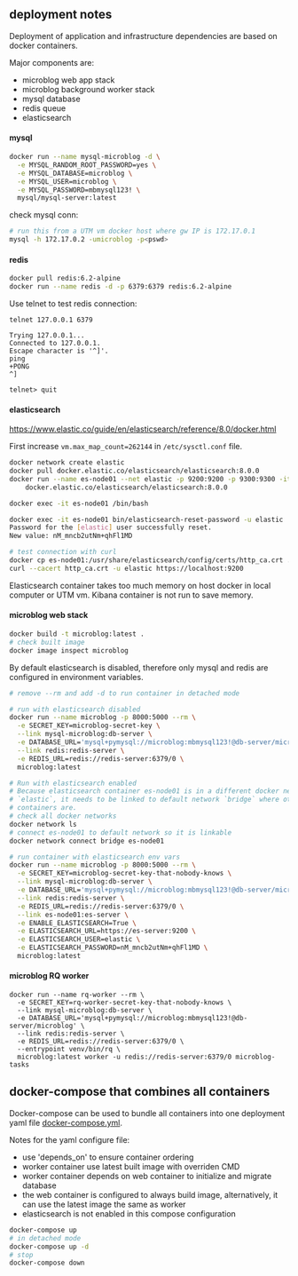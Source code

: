 ## deployment notes

Deployment of application and infrastructure dependencies are based on docker containers.

Major components are:

- microblog web app stack
- microblog background worker stack
- mysql database
- redis queue
- elasticsearch

#### mysql

```sh
docker run --name mysql-microblog -d \
  -e MYSQL_RANDOM_ROOT_PASSWORD=yes \
  -e MYSQL_DATABASE=microblog \
  -e MYSQL_USER=microblog \
  -e MYSQL_PASSWORD=mbmysql123! \
  mysql/mysql-server:latest
```

check mysql conn:

```sh
# run this from a UTM vm docker host where gw IP is 172.17.0.1
mysql -h 172.17.0.2 -umicroblog -p<pswd>
```

#### redis

```sh
docker pull redis:6.2-alpine
docker run --name redis -d -p 6379:6379 redis:6.2-alpine
```

Use telnet to test redis connection:

```shell
telnet 127.0.0.1 6379

Trying 127.0.0.1...
Connected to 127.0.0.1.
Escape character is '^]'.
ping
+PONG
^]

telnet> quit
```

#### elasticsearch

https://www.elastic.co/guide/en/elasticsearch/reference/8.0/docker.html

First increase `vm.max_map_count=262144` in `/etc/sysctl.conf` file.

```sh
docker network create elastic
docker pull docker.elastic.co/elasticsearch/elasticsearch:8.0.0
docker run --name es-node01 --net elastic -p 9200:9200 -p 9300:9300 -it \
    docker.elastic.co/elasticsearch/elasticsearch:8.0.0

docker exec -it es-node01 /bin/bash
```

```sh
docker exec -it es-node01 bin/elasticsearch-reset-password -u elastic
Password for the [elastic] user successfully reset.
New value: nM_mncb2utNm+qhFl1MD

# test connection with curl
docker cp es-node01:/usr/share/elasticsearch/config/certs/http_ca.crt .
curl --cacert http_ca.crt -u elastic https://localhost:9200
```

Elasticsearch container takes too much memory on host docker in local computer or UTM vm. Kibana container is not run to
save memory.

#### microblog web stack

```sh
docker build -t microblog:latest .
# check built image
docker image inspect microblog
```

By default elasticsearch is disabled, therefore only mysql and redis are configured in environment variables.

```sh
# remove --rm and add -d to run container in detached mode

# run with elasticsearch disabled
docker run --name microblog -p 8000:5000 --rm \
  -e SECRET_KEY=microblog-secret-key \
  --link mysql-microblog:db-server \
  -e DATABASE_URL='mysql+pymysql://microblog:mbmysql123!@db-server/microblog' \
  --link redis:redis-server \
  -e REDIS_URL=redis://redis-server:6379/0 \
  microblog:latest

# Run with elasticsearch enabled
# Because elasticsearch container es-node01 is in a different docker network
# `elastic`, it needs to be linked to default network `bridge` where other 
# containers are.
# check all docker networks
docker network ls
# connect es-node01 to default network so it is linkable
docker network connect bridge es-node01

# run container with elasticsearch env vars
docker run --name microblog -p 8000:5000 --rm \
  -e SECRET_KEY=microblog-secret-key-that-nobody-knows \
  --link mysql-microblog:db-server \
  -e DATABASE_URL='mysql+pymysql://microblog:mbmysql123!@db-server/microblog' \
  --link redis:redis-server \
  -e REDIS_URL=redis://redis-server:6379/0 \
  --link es-node01:es-server \
  -e ENABLE_ELASTICSEARCH=True \
  -e ELASTICSEARCH_URL=https://es-server:9200 \
  -e ELASTICSEARCH_USER=elastic \
  -e ELASTICSEARCH_PASSWORD=nM_mncb2utNm+qhFl1MD \
  microblog:latest
```

#### microblog RQ worker

```shell
docker run --name rq-worker --rm \
  -e SECRET_KEY=rq-worker-secret-key-that-nobody-knows \
  --link mysql-microblog:db-server \
  -e DATABASE_URL='mysql+pymysql://microblog:mbmysql123!@db-server/microblog' \
  --link redis:redis-server \
  -e REDIS_URL=redis://redis-server:6379/0 \
  --entrypoint venv/bin/rq \
  microblog:latest worker -u redis://redis-server:6379/0 microblog-tasks
```

## docker-compose that combines all containers

Docker-compose can be used to bundle all containers into one deployment yaml
file [docker-compose.yml](./docker-compose.yml).

Notes for the yaml configure file:

- use 'depends_on' to ensure container ordering
- worker container use latest built image with overriden CMD
- worker container depends on web container to initialize and migrate database
- the web container is configured to always build image, alternatively, it can use the latest image the same as worker
- elasticsearch is not enabled in this compose configuration

```sh
docker-compose up
# in detached mode
docker-compose up -d
# stop 
docker-compose down
```

